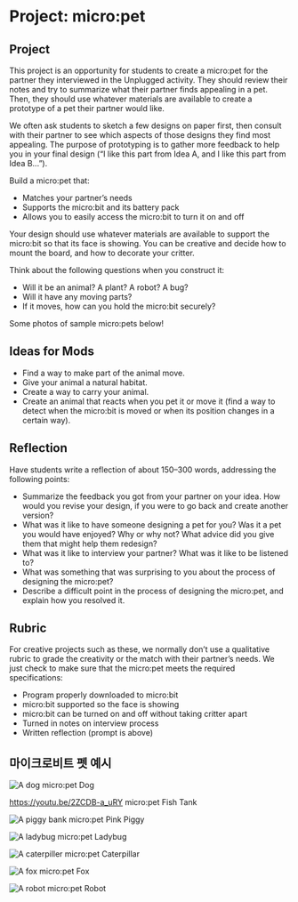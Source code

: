 # Project: micro:pet

## Project

This project is an opportunity for students to create a micro:pet for the partner they interviewed in the Unplugged activity. They should review their notes and try to summarize what their partner finds appealing in a pet. Then, they should use whatever materials are available to create a prototype of a pet their partner would like.

We often ask students to sketch a few designs on paper first, then consult with their partner to see which aspects of those designs they find most appealing. The purpose of prototyping is to gather more feedback to help you in your final design (“I like this part from Idea A, and I like this part from Idea B...”).

Build a micro:pet that:

* Matches your partner’s needs
* Supports the micro:bit and its battery pack
* Allows you to easily access the micro:bit to turn it on and off

Your design should use whatever materials are available to support the micro:bit so that its face is showing. You can be creative and decide how to mount the board, and how to decorate your critter.

Think about the following questions when you construct it:

* Will it be an animal? A plant? A robot? A bug?
* Will it have any moving parts?
* If it moves, how can you hold the micro:bit securely?

Some photos of sample micro:pets below!

## Ideas for Mods

* Find a way to make part of the animal move.
* Give your animal a natural habitat.
* Create a way to carry your animal.
* Create an animal that reacts when you pet it or move it (find a way to detect when the micro:bit is moved or when its position changes in a certain way).

## Reflection

Have students write a reflection of about 150–300 words, addressing the following points:

* Summarize the feedback you got from your partner on your idea. How would you revise your design, if you were to go back and create another version?
* What was it like to have someone designing a pet for you? Was it a pet you would have enjoyed? Why or why not? What advice did you give them that might help them redesign?
* What was it like to interview your partner? What was it like to be listened to?
* What was something that was surprising to you about the process of designing the micro:pet?
* Describe a difficult point in the process of designing the micro:pet, and explain how you resolved it.

## Rubric

For creative projects such as these, we normally don’t use a qualitative rubric to grade the creativity or the match with their partner’s needs. We just check to make sure that the micro:pet meets the required specifications:

* Program properly downloaded to micro:bit
* micro:bit supported so the face is showing
* micro:bit can be turned on and off without taking critter apart
* Turned in notes on interview process
* Written reflection (prompt is above)

## 마이크로비트 펫 예시

![A dog micro:pet](/static/courses/csintro/making/micropet-dog.jpg) Dog

https://youtu.be/2ZCDB-a_uRY micro:pet Fish Tank

![A piggy bank micro:pet](/static/courses/csintro/making/micropet-piggy-bank.jpg) Pink Piggy

![A ladybug micro:pet](/static/courses/csintro/making/micropet-ladybug.jpg) Ladybug

![A caterpiller micro:pet](/static/courses/csintro/making/micropet-caterpillar.jpg) Caterpillar

![A fox micro:pet](/static/courses/csintro/making/micropet-fox.jpg) Fox

![A robot micro:pet](/static/courses/csintro/making/micropet-robot.jpg) Robot